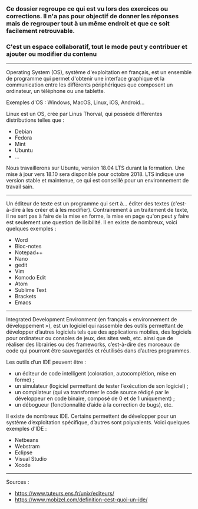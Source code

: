 ### Ce dossier regroupe ce qui est vu lors des exercices ou corrections. Il n'a pas pour objectif de donner les réponses mais de regrouper tout à un même endroit et que ce soit facilement retrouvable.

### C'est un espace collaboratif, tout le mode peut y contribuer et ajouter ou modifier du contenu 

----

Operating System (OS), système d'exploitation en français, est un ensemble de programme qui permet d'obtenir une interface graphique et la communication entre les différents périphériques que composent un ordinateur, un téléphone ou une tablette.

Exemples d'OS : Windows, MacOS, Linux, iOS, Android...

Linux est un OS, crée par Linus Thorval, qui possède différentes distributions telles que :
- Debian
- Fedora
- Mint
- Ubuntu
- ...

Nous travaillerons sur Ubuntu, version 18.04 LTS durant la formation. Une mise à jour vers 18.10 sera disponible pour octobre 2018. LTS indique une version stable et maintenue, ce qui est conseillé pour un environnement de travail sain.

----

Un éditeur de texte est un programme qui sert à... éditer des textes (c'est-à-dire à les créer et à les modifier). Contrairement à un traitement de texte, il ne sert pas à faire de la mise en forme, la mise en page qu'on peut y faire est seulement une question de lisibilité. Il en existe de nombreux, voici quelques exemples :
- Word
- Bloc-notes
- Notepad++
- Nano
- gedit
- Vim 
- Komodo Edit
- Atom
- Sublime Text
- Brackets
- Emacs

----

Integrated Development Environment (en français « environnement de développement »), est un logiciel qui rassemble des outils permettant de développer d’autres logiciels tels que des applications mobiles, des logiciels pour ordinateur ou consoles de jeux, des sites web, etc. ainsi que de réaliser des librairies ou des frameworks, c’est-à-dire des morceaux de code qui pourront être sauvegardés et réutilisés dans d’autres programmes.

Les outils d’un IDE peuvent être :
- un éditeur de code intelligent (coloration, autocomplétion, mise en forme) ;
- un simulateur (logiciel permettant de tester l’exécution de son logiciel) ;
- un compilateur (qui va transformer le code source rédigé par le développeur en code binaire, composé de 0 et de 1 uniquement) ;
- un débogueur (fonctionnalité d’aide à la correction de bugs), etc.

Il existe de nombreux IDE. Certains permettent de développer pour un système d’exploitation spécifique, d’autres sont polyvalents. Voici quelques exemples d'IDE :
- Netbeans
- Webstram
- Eclipse
- Visual Studio
- Xcode

----

Sources :
- https://www.tuteurs.ens.fr/unix/editeurs/
- https://www.mobizel.com/definition-cest-quoi-un-ide/
